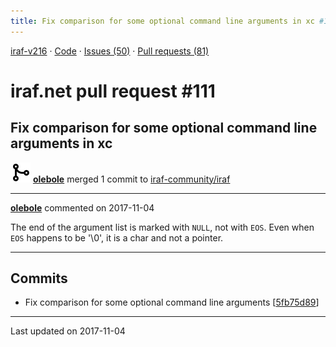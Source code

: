 ```yaml
---
title: Fix comparison for some optional command line arguments in xc #111
---
```


[iraf-v216](/iraf-v216) · [Code](https://github.com/iraf-community/iraf/tree/iraf-v216) · [Issues (50)](/iraf-v216/issues) · [Pull requests (81)](/iraf-v216/issues/pulls)

# iraf.net pull request #111
## Fix comparison for some optional command line arguments in xc
![merge](git-merge.svg) **[olebole](https://github.com/olebole)** merged 1 commit to [iraf-community/iraf](https://github.com/iraf-community/iraf/)

- - - -

**[olebole](https://github.com/olebole)** commented on 2017-11-04

The end of the argument list is marked with `NULL`, not with `EOS`. Even when `EOS` happens to be '\0', it is a char and not a pointer.
- - - -

## Commits

* Fix comparison for some optional command line arguments [[5fb75d89](https://github.com/iraf-community/iraf/commit/5fb75d89185e0ebf354dcc2dd6ac83d9fc4a669d)]

- - - -

Last updated on 2017-11-04

